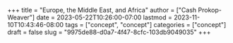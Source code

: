 +++
title = "Europe, the Middle East, and Africa"
author = ["Cash Prokop-Weaver"]
date = 2023-05-22T10:26:00-07:00
lastmod = 2023-11-10T10:43:46-08:00
tags = ["concept", "concept"]
categories = ["concept"]
draft = false
slug = "9975de88-d0a7-4f47-8cfc-103db9049035"
+++
